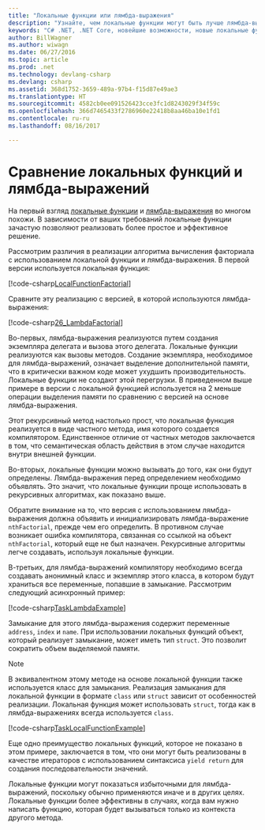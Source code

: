 ```yaml
---
title: "Локальные функции или лямбда-выражения"
description: "Узнайте, чем локальные функции могут быть лучше лямбда-выражений."
keywords: "C# .NET, .NET Core, новейшие возможности, новые локальные функции, лямбда-выражения"
author: BillWagner
ms.author: wiwagn
ms.date: 06/27/2016
ms.topic: article
ms.prod: .net
ms.technology: devlang-csharp
ms.devlang: csharp
ms.assetid: 368d1752-3659-489a-97b4-f15d87e49ae3
ms.translationtype: HT
ms.sourcegitcommit: 4582cb0ee091526423cce3fc1d8243029f34f59c
ms.openlocfilehash: 366d7465433f2786960e22418b8aa46ba10e1fd1
ms.contentlocale: ru-ru
ms.lasthandoff: 08/16/2017

---
```

# <a name="local-functions-compared-to-lambda-expressions"></a>Сравнение локальных функций и лямбда-выражений

На первый взгляд [локальные функции](programming-guide/classes-and-structs/local-functions.md) и [лямбда-выражения](lambda-expressions.md) во многом похожи.
В зависимости от ваших требований локальные функции зачастую позволяют реализовать более простое и эффективное решение.

Рассмотрим различия в реализации алгоритма вычисления факториала с использованием локальной функции и лямбда-выражения. В первой версии используется локальная функция:

[!code-csharp[LocalFunctionFactorial](../../samples/snippets/csharp/new-in-7/MathUtilities.cs#37_LocalFunctionFactorial "Рекурсивный факториал с использованием локальной функции")]

Сравните эту реализацию с версией, в которой используются лямбда-выражения:

[!code-csharp[26_LambdaFactorial](../../samples/snippets/csharp/new-in-7/MathUtilities.cs#38_LambdaFactorial "Рекурсивный факториал с использованием лямбда-выражений")]

Во-первых, лямбда-выражения реализуются путем создания экземпляра делегата и вызова этого делегата. Локальные функции реализуются как вызовы методов.
Создание экземпляра, необходимое для лямбда-выражений, означает выделение дополнительной памяти, что в критически важном коде может ухудшить производительность.
Локальные функции не создают этой перегрузки. В приведенном выше примере в версии с локальной функцией используется на 2 меньше операции выделения памяти по сравнению с версией на основе лямбда-выражения.

Этот рекурсивный метод настолько прост, что локальная функция реализуется в виде частного метода, имя которого создается компилятором. Единственное отличие от частных методов заключается в том, что семантическая область действия в этом случае находится внутри внешней функции.

Во-вторых, локальные функции можно вызывать до того, как они будут определены. Лямбда-выражения перед определением необходимо объявлять. Это значит, что локальные функции проще использовать в рекурсивных алгоритмах, как показано выше.

Обратите внимание на то, что версия с использованием лямбда-выражения должна объявить и инициализировать лямбда-выражение `nthFactorial`, прежде чем его определить. В противном случае возникает ошибка компилятора, связанная со ссылкой на объект `nthFactorial`, который еще не был назначен.
Рекурсивные алгоритмы легче создавать, используя локальные функции.

В-третьих, для лямбда-выражений компилятору необходимо всегда создавать анонимный класс и экземпляр этого класса, в котором будут храниться все переменные, попавшие в замыкание. Рассмотрим следующий асинхронный пример:

[!code-csharp[TaskLambdaExample](../../samples/snippets/csharp/new-in-7/AsyncWork.cs#36_TaskLambdaExample "Метод с лямбда-выражением, возвращающий задачу")]

Замыкание для этого лямбда-выражения содержит переменные `address`, `index` и `name`. При использовании локальных функций объект, который реализует замыкание, может иметь тип `struct`. Это позволит сократить объем выделяемой памяти.

> [!NOTE]
> В эквивалентном этому методе на основе локальной функции также используется класс для замыкания. Реализация замыкания для локальной функции в формате `class` или `struct` зависит от особенностей реализации. Локальная функция может использовать `struct`, тогда как в лямбда-выражениях всегда используется `class`.

[!code-csharp[TaskLocalFunctionExample](../../samples/snippets/csharp/new-in-7/AsyncWork.cs#29_TaskExample "Метод с локальной функцией, возвращающий задачу")]

Еще одно преимущество локальных функций, которое не показано в этом примере, заключается в том, что они могут быть реализованы в качестве итераторов с использованием синтаксиса `yield return` для создания последовательности значений.

Локальные функции могут показаться избыточными для лямбда-выражений, поскольку обычно применяются иначе и в других целях.
Локальные функции более эффективны в случаях, когда вам нужно написать функцию, которая будет вызываться только из контекста другого метода.

